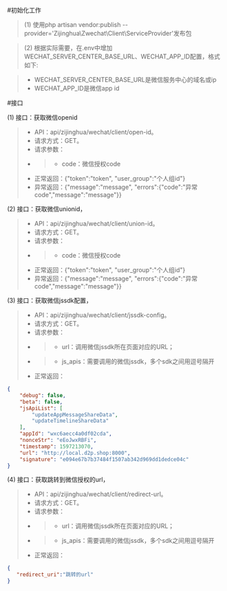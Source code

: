 #初始化工作

>(1) 使用php artisan vendor:publish --provider='Zijinghua\Zwechat\Client\ServiceProvider'发布包

>(2) 根据实际需要，在.env中增加WECHAT_SERVER_CENTER_BASE_URL、WECHAT_APP_ID配置，格式如下:

 > - WECHAT_SERVER_CENTER_BASE_URL是微信服务中心的域名或ip
 > - WECHAT_APP_ID是微信app id
 
 #接口

(1) 接口：获取微信openid
>- API：api/zijinghua/wechat/client/open-id。
>- 请求方式：GET。
>- 请求参数：
>- >- code：微信授权code
>- 正常返回：{"token":"token", "user_group":"个人组id"}
>- 异常返回：{"message":"message", "errors":{"code":"异常code","message":"message"}}

(2) 接口：获取微信unionid，
>- API：api/zijinghua/wechat/client/union-id。
>- 请求方式：GET。
>- 请求参数：
>- >- code：微信授权code
>- 正常返回：{"token":"token", "user_group":"个人组id"}
>- 异常返回：{"message":"message", "errors":{"code":"异常code","message":"message"}}

(3) 接口：获取微信jssdk配置，
>- API：api/zijinghua/wechat/client/jssdk-config。
>- 请求方式：GET。
>- 请求参数：
>- >- url：调用微信jssdk所在页面对应的URL；
>- >- js_apis：需要调用的微信jssdk，多个sdk之间用逗号隔开
>- 正常返回：
```json
{
    "debug": false,
    "beta": false,
    "jsApiList": [
        "updateAppMessageShareData",
        "updateTimelineShareData"
    ],
    "appId": "wxc6aecc4a0df02cda",
    "nonceStr": "eEoJwxRBFi",
    "timestamp": 1597213070,
    "url": "http://local.d2p.shop:8000",
    "signature": "e094e67b7b37484f1507ab342d969dd1dedce04c"
}
```


(4) 接口：获取跳转到微信授权的url，
>- API：api/zijinghua/wechat/client/redirect-url。
>- 请求方式：GET。
>- 请求参数：
>- >- url：调用微信jssdk所在页面对应的URL；
>- >- js_apis：需要调用的微信jssdk，多个sdk之间用逗号隔开
>- 正常返回：
```json
{
   "redirect_uri":"跳转的url"
}
```
